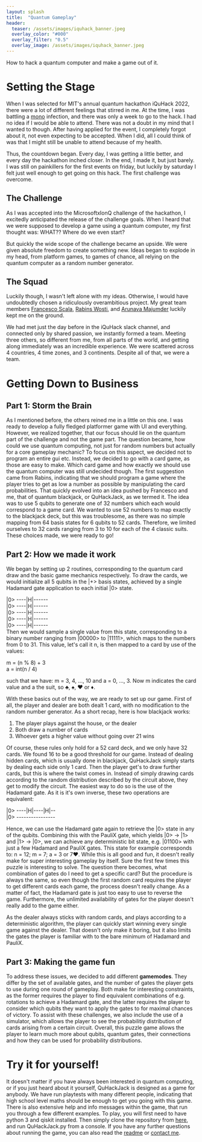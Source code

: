 ```yaml
---
layout: splash
title:  "Quantum Gameplay"
header:
  teaser: /assets/images/iquhack_banner.jpeg
  overlay_color: "#000"
  overlay_filter: "0.5"
  overlay_image: /assets/images/iquhack_banner.jpeg
---
```

How to hack a quantum computer and make a game out of it.

# Setting the Stage
When I was selected for MIT's annual quantum hackathon iQuHack 2022,
there were a lot of different feelings that stirred in me. At the time,
I was battling a [mono](https://en.wikipedia.org/wiki/Infectious_mononucleosis)
infection, and there was only a week to go to the hack. I had no idea if
I would be able to attend. There was not a doubt in my mind that I wanted
to though. After having applied for the event, I completely forgot about
it, not even expecting to be accepted. When I did, all I could think of
was that I might still be unable to attend because of my health.

Thus, the countdown began. Every day, I was getting a little better, and
every day the hackathon inched closer. In the end, I made it, but just barely.
I was still on painkillers for the first events on friday, but luckily by saturday
I felt just well enough to get going on this hack. The first challenge was overcome.
## The Challenge
As I was accepted into the MicrosoftxIonQ challenge of the hackathon, I excitedly
anticipated the release of the challenge goals. When I heard that we were supposed to
develop a game using a quantum computer, my first thought was: WHAT?? Where do we even start?

But quickly the wide scope of the challenge became an upside. We were given absolute
freedom to create something new. Ideas began to explode in my head, from platform games, to
games of chance, all relying on the quantum computer as a random number generator.
## The Squad
Luckily though, I wasn't left alone with my ideas. Otherwise, I would have undoubtedly chosen a
ridiculously overambitious project. My great team members [Francesco Scala](https://www.linkedin.com/in/francesco-scala-839507211/),
[Rabins Wosti](https://www.linkedin.com/in/rabins-wosti-703107152/), and
[Arunava Majumder](https://www.linkedin.com/in/arunava-majumder-33500a167/) luckily kept me on the ground.

We had met just the day before in the iQuHack slack channel, and connected only by shared passion,
we instantly formed a team. Meeting three others, so different from me, from all parts of the world,
and getting along immediately was an incredible experience. We were scattered across 4 countries, 4 time zones,
and 3 continents. Despite all of that, we were a team.

# Getting Down to Business

## Part 1: Storm the Brain
As I mentioned before, the others reined me in a little on this one. I was ready to develop a fully fledged platformer game with UI and everything. However, we realized together, that our focus should lie on the quantum part of the challenge and not the game part. The question became, how could we use quantum computing, not just for random numbers but actually for a core gameplay mechanic? To focus on this aspect, we decided not to program an entire gui etc. Instead, we decided to go with a card game, as those are easy to make. Which card game and how exactly we should use the quantum computer was still undecided though. The first suggestion came from Rabins, indicating that we should program a game where the player tries to get as low a number as possible by manipulating the card probabilities. That quickly evolved into an idea pushed by Francesco and me, that of quantum blackjack, or QuHackJack, as we termed it. The idea was to use 5 qubits to generate one of 32 numbers which each would correspond to a game card. We wanted to use 52 numbers to map exactly to the blackjack deck, but this was troublesome, as there was no simple mapping from 64 basis states for 6 qubits to 52 cards. Therefore, we limited ourselves to 32 cards ranging from 3 to 10 for each of the 4 classic suits. These choices made, we were ready to go!

## Part 2: How we made it work
We began by setting up 2 routines, corresponding to the quantum card draw and the basic game mechanics respectively. To draw the cards, we would initialize all 5 qubits in the |+> basis states, achieved by a single Hadamard gate application to each initial |0> state.

|0> ----|H|------  
|0> ----|H|------  
|0> ----|H|------  
|0> ----|H|------  
|0> ----|H|------  
Then we would sample a single value from this state, corresponding to a binary number ranging from |00000> to |11111>, which maps to the numbers from 0 to 31. This value, let's call it n, is then mapped to a card by use of the values:  

m = (n % 8) + 3  
a = int(n / 4)  

such that we have: m = 3, 4, ..., 10 and a = 0, ..., 3. Now m indicates the card value and a the suit, so ♣, ♠, ♥ or ♦.  

With these basics out of the way, we are ready to set up our game. First of all, the player and dealer are both dealt 1 card, with no modification to the random number generator. As a short recap, here is how blackjack works:

1. The player plays against the house, or the dealer
2. Both draw a number of cards
3. Whoever gets a higher value without going over 21 wins

Of course, these rules only hold for a 52 card deck, and we only have 32 cards. We found 16 to be a good threshold for our game. Instead of dealing hidden cards, which is usually done in blackjack, QuHackJack simply starts by dealing each side only 1 card. Then the player get's to draw further cards, but this is where the twist comes in. Instead of simply drawing cards according to the random distribution described by the circuit above, they get to modify the circuit. The easiest way to do so is the use of the Hadamard gate. As it is it's own inverse, these two operations are equivalent:  

|0> ----|H|----|H|--  
|0> ----------------  

Hence, we can use the Hadamard gate again to retrieve the |0> state in any of the qubits. Combining this with the PauliX gate, which yields |0> -> |1> and |1> -> |0>, we can achieve any deterministic bit state, e.g. |01100> with just a few Hadamard and PauliX gates. This state for example corresponds to: n = 12; m = 7; a = 3 or 7♥. While this is all good and fun, it doesn't really make for super interesting gameplay by itself. Sure the first few times this puzzle is interesting to solve. The question there becomes, what combination of gates do I need to get a specific card? But the procedure is always the same, so even though the first random card requires the player to get different cards each game, the process doesn't really change. As a matter of fact, the Hadamard gate is just too easy to use to reverse the game. Furthermore, the unlimited availability of gates for the player doesn't really add to the game either.

As the dealer always sticks with random cards, and plays according to a deterministic algorithm, the player can quickly start winning every single game against the dealer. That doesn't only make it boring, but it also limits the gates the player is familiar with to the bare minimum of Hadamard and PauliX.  

## Part 3: Making the game fun

To address these issues, we decided to add different **gamemodes**. They differ by the set of available gates, and the number of gates the player gets to use during one round of gameplay. Both make for interesting constraints, as the former requires the player to find equivalent combinations of e.g. rotations to achieve a Hadamard gate, and the latter requires the player to consider which qubits they want to apply the gates to for maximal chances of victory. To assist with these challenges, we also include the use of a simulator, which allows the player to see the probabilitiy distribution of cards arising from a certain circuit. Overall, this puzzle game allows the player to learn much more about qubits, quantum gates, their connections and how they can be used for probability distributions.

# Try it for yourself!

It doesn't matter if you have always been interested in quantum computing, or if you just heard about it yourself, QuHackJack is designed as a game for anybody. We have run playtests with many different people, indicating that high school level maths should be enough to get you going with this game. There is also extensive help and info messages within the game, that run you through a few different examples. To play, you will first need to have python 3 and qiskit installed. Then simply clone the repository from [here](https://github.com/KarimAED/2022_microsoft_ionq_challenge), and run QuHackJack.py from a console. If you have any further questions about running the game, you can also read the [readme](https://github.com/KarimAED/2022_microsoft_ionq_challenge/blob/main/README.md) or [contact me](mailto:karimaed@gmx.de).